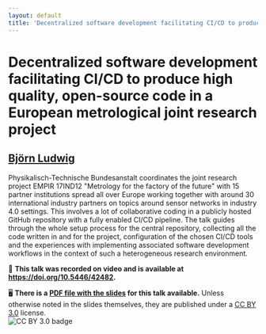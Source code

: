 ```yaml
---
layout: default
title: 'Decentralized software development facilitating CI/CD to produce high quality, open-source code in a European metrological joint research project'
---
```


# Decentralized software development facilitating CI/CD to produce high quality, open-source code in a European metrological joint research project

## [Björn Ludwig](../../speaker/GHQAWB/)

Physikalisch-Technische Bundesanstalt coordinates the joint research project EMPIR 17IND12 "Metrology for the factory of the future" with 15 partner institutions spread all over Europe working together with around 30 international industry partners on topics around sensor networks in industry 4.0 settings. This involves a lot of collaborative coding in a publicly hosted GitHub repository with a fully enabled CI/CD pipeline.  The talk guides through the whole setup process for the central repository, collecting all the code written in and for the project, configuration of the chosen CI/CD tools and the experiences with implementing associated software development workflows in the context of such a heterogeneous research environment.

🎥 **This talk was recorded on video and is available at <https://doi.org/10.5446/42482>.**

🖥 **There is a [PDF file with the slides](slides.pdf) for this talk available.** Unless otherwise noted in the slides themselves, they are published under a [CC BY 3.0](https://creativecommons.org/licenses/by/3.0/legalcode) license.  
![CC BY 3.0 badge](https://licensebuttons.net/l/by/3.0/80x15.png)